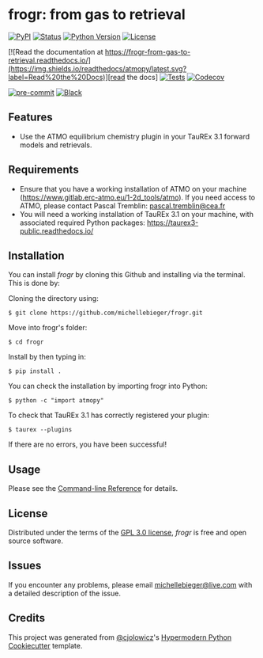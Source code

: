 # frogr: from gas to retrieval

[![PyPI](https://img.shields.io/pypi/v/atmopy.svg)][pypi_]
[![Status](https://img.shields.io/pypi/status/atmopy.svg)][status]
[![Python Version](https://img.shields.io/pypi/pyversions/atmopy)][python version]
[![License](https://img.shields.io/pypi/l/atmopy)][license]

[![Read the documentation at https://frogr-from-gas-to-retrieval.readthedocs.io/](https://img.shields.io/readthedocs/atmopy/latest.svg?label=Read%20the%20Docs)][read the docs]
[![Tests](https://github.com/mfbieger/atmopy/workflows/Tests/badge.svg)][tests]
[![Codecov](https://codecov.io/gh/mfbieger/atmopy/branch/main/graph/badge.svg)][codecov]

[![pre-commit](https://img.shields.io/badge/pre--commit-enabled-brightgreen?logo=pre-commit&logoColor=white)][pre-commit]
[![Black](https://img.shields.io/badge/code%20style-black-000000.svg)][black]

[pypi_]: https://pypi.org/project/frogr/
[status]: https://pypi.org/project/frogr/
[python version]: https://pypi.org/project/frogr
[read the docs]: https://frogr-from-gas-to-retrieval.readthedocs.io/
[tests]: https://github.com/michellebieger/frogr/actions?workflow=Tests
[codecov]: https://app.codecov.io/gh/michellebieger/frogr
[pre-commit]: https://github.com/pre-commit/pre-commit
[black]: https://github.com/psf/black

## Features

- Use the ATMO equilibrium chemistry plugin in your TauREx 3.1 forward models and retrievals.

## Requirements

- Ensure that you have a working installation of ATMO on your machine (https://www.gitlab.erc-atmo.eu/1-2d_tools/atmo). If you need access to ATMO, please contact Pascal Tremblin: pascal.tremblin@cea.fr
- You will need a working installation of TauREx 3.1 on your machine, with associated required Python packages: https://taurex3-public.readthedocs.io/

## Installation

<!-- You can install _frogr_ via [pip] from [PyPI]:

```console
$ pip install frogr
```

Alternatively, clone this Github and install via terminal with. This is done by: -->

You can install _frogr_ by cloning this Github and installing via the terminal. This is done by:

Cloning the directory using:

```console
$ git clone https://github.com/michellebieger/frogr.git
```

Move into frogr's folder:

```console
$ cd frogr
```

Install by then typing in:

```console
$ pip install .
```

You can check the installation by importing frogr into Python:

```console
$ python -c "import atmopy"
```

To check that TauREx 3.1 has correctly registered your plugin: 

```console
$ taurex --plugins
```

If there are no errors, you have been successful!

## Usage

Please see the [Command-line Reference] for details.

## License

Distributed under the terms of the [GPL 3.0 license][license],
_frogr_ is free and open source software.

## Issues

If you encounter any problems, please email michellebieger@live.com with a detailed description of the issue.

<!-- please [file an issue] along with a detailed description. -->

## Credits

This project was generated from [@cjolowicz]'s [Hypermodern Python Cookiecutter] template.

[@cjolowicz]: https://github.com/cjolowicz
[pypi]: https://pypi.org/
[hypermodern python cookiecutter]: https://github.com/cjolowicz/cookiecutter-hypermodern-python

<!-- [file an issue]: https://github.com/mfbieger/frogr/issues -->

[pip]: https://pip.pypa.io/

<!-- github-only -->

[license]: https://github.com/michellebieger/frogr/blob/main/LICENSE
[contributor guide]: https://github.com/michellebieger/frogr/blob/main/CONTRIBUTING.md
[command-line reference]: https://frogr-from-gas-to-retrieval.readthedocs.io/en/latest/usage.html
